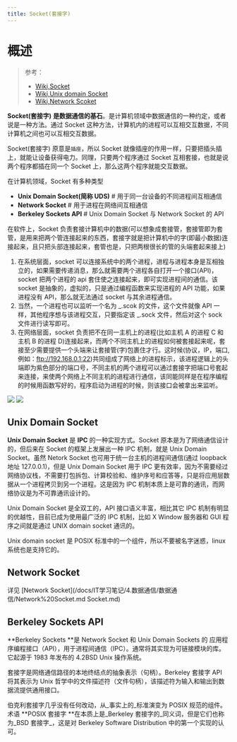 ```yaml
---
title: Socket(套接字)
---
```


# 概述

> 参考：
> - [Wiki,Socket](https://en.wikipedia.org/wiki/Socket)
> - [Wiki,Unix domain Socket](https://en.wikipedia.org/wiki/Unix_domain_socket)
> - [Wiki,Network Scoket](https://en.wikipedia.org/wiki/Network_socket)

**Socket(套接字)** **是数据通信的基石**。是计算机领域中数据通信的一种约定，或者说是一种方法。通过 Socket 这种方法，计算机内的进程可以互相交互数据，不同计算机之间也可以互相交互数据。

Socket(套接字) 原意是`插座`，所以 Socket 就像插座的作用一样，只要把插头插上，就能让设备获得电力。同理，只要两个程序通过 Socket 互相套接，也就是说两个程序都插在同一个 Socket 上，那么这两个程序就能交互数据。

在计算机领域，Socket 有多种类型

- **Unix Domain Socket(简称 UDS)** # 用于同一台设备的不同进程间互相通信
- **Network Socket** # 用于进程在网络间互相通信
- **Berkeley Sockets API** # Unix Domain Socket 与 Network Socket 的 API

在软件上，Socket 负责套接计算机中的数据(可以想象成套接管，套接管即为套管，是用来把两个管连接起来的东西，套接字就是把计算机中的字(即最小数据)连接起来，且只把头部连接起来，套管也是，只把两根很长的管的头端套起来接上)

1. 在系统层面，socket 可以连接系统中的两个进程，进程与进程本身是互相独立的，如果需要传递消息，那么就需要两个进程各自打开一个接口(API)，socket 把两个进程的 api 套住使之连接起来，即可实现进程间的通信。该 socket 是抽象的，虚拟的，只是通过编程函数来实现进程的 API 功能，如果进程没有 API，那么就无法通过 socket 与其余进程通信。
2. 当然，一个进程也可以监听一个名为 _.scok 的文件，这个文件就像 API 一样，其他程序想与该进程交互，只要指定该 _.sock 文件，然后对这个 sock 文件进行读写即可。
3. 在网络层面，socket 负责把不在同一主机上的进程(比如主机 A 的进程 C 和主机 B 的进程 D)连接起来，而两个不同主机上的进程如何被套接起来呢，套接至少需要提供一个头端来让套接管(字)包裹住才行。这时候(协议，IP，端口,例如：ftp://192.168.0.1:22)共同组成了网络上的进程标示，该进程逻辑上的头端即为紫色部分的端口号，不同主机的两个进程可以通过套接字把端口号套起来连接，来使两个网络上不同主机的进程进行通信，该同能同样是在程序编程的时候用函数写好的，程序启动为进程的时候，则该接口会被拿出来监听。

![](https://notes-learning.oss-cn-beijing.aliyuncs.com/nlg3b5/1619421243110-2db70bc6-f358-459c-b9a9-e199658b151a.png)
![](https://notes-learning.oss-cn-beijing.aliyuncs.com/nlg3b5/1619421247179-b40abf99-2621-4f4e-aa6e-1d68bfe9e74b.png)

## Unix Domain Socket

**Unix Domain Socket** 是 **IPC** 的一种实现方式。Socket 原本是为了网络通信设计的，但后来在 Socket 的框架上发展出一种 IPC 机制，就是 Unix Domain Socket。虽然 Netork Socket 也可用于统一台主机的进程间通信(通过 loopback 地址 127.0.0.1)，但是 Unix Domain Socket 用于 IPC 更有效率，因为不需要经过网络协议栈，不需要打包拆包、计算校验和、维护序号和应答等，只是将应用层数据从一个进程拷贝到另一个进程。这是因为 IPC 机制本质上是可靠的通讯，而网络协议是为不可靠通讯设计的。

Unix Domain Socket 是全双工的，API 接口语义丰富，相比其它 IPC 机制有明显的优越性，目前已成为使用最广泛的 IPC 机制，比如 X Window 服务器和 GUI 程序之间就是通过 UNIX domain socket 通讯的。

Unix domain socket 是 POSIX 标准中的一个组件，所以不要被名字迷惑，linux 系统也是支持它的。

## Network Socket

详见 [Network Socket](/docs/IT学习笔记/4.数据通信/数据通信/Network%20Socket.md Socket.md)

## Berkeley Sockets API

**Berkeley Sockets **是 Network Socket 和 Unix Domain Sockets 的 应用程序编程接口（API），用于进程间通信（IPC）。通常将其实现为可链接模块的库。它起源于 1983 年发布的 4.2BSD Unix 操作系统。

套接字是网络通信路径的本地终结点的抽象表示（句柄）。Berkeley 套接字 API 将其表示为 Unix 哲学中的文件描述符（文件句柄），该描述符为输入和输出到数据流提供通用接口。

伯克利套接字几乎没有任何改动，从\_事实上的\_标准演变为 POSIX 规范的组件。术语 **POSIX 套接字 **在本质上是\_Berkeley 套接字的\_同义词，但是它们也称为\_BSD 套接字\_，这是对 Berkeley Software Distribution 中的第一个实现的认可。
